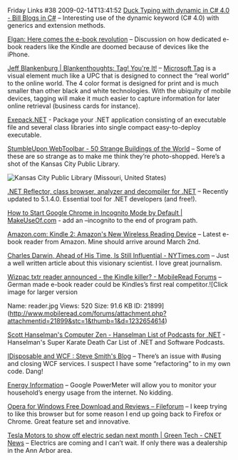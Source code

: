 Friday Links #38
2009-02-14T13:41:52
[Duck Typing with dynamic in C# 4.0 - Bill Blogs in C#](http://srtsolutions.com/blogs/billwagner/archive/2009/02/06/duck-typing-with-dynamic-in-c-4-0.aspx) – Interesting use of the dynamic keyword (C# 4.0) with generics and extension methods.

[Elgan: Here comes the e-book revolution](http://www.computerworld.com/action/article.do?command=viewArticleBasic&articleId=9127538) – Discussion on how dedicated e-book readers like the Kindle are doomed because of devices like the iPhone.

[Jeff Blankenburg | Blankenthoughts: Tag! You're It!](http://jeffblankenburg.com/2009/02/tag-youre-it-new-app-for-your-phone.aspx) – [Microsoft Tag](http://www.microsoft.com/tag) is a visual element much like a UPC that is designed to connect the “real world” to the online world. The 4 color format is designed for print and is much smaller than other black and white technologies. With the ubiquity of mobile devices, tagging will make it much easier to capture information for later online retrieval (business cards for instance).

[Exepack.NET](http://www.codeplex.com/exepack) - Package your .NET application consisting of an executable file and several class libraries into single compact easy-to-deploy executable.

[StumbleUpon WebToolbar - 50 Strange Buildings of the World](http://www.stumbleupon.com/toolbar/#url=http%2525253A//villageofjoy.com/50-strange-buildings-of-the-world/) – Some of these are so strange as to make me think they’re photo-shopped. Here’s a shot of the Kansas City Public Library.

![Kansas City Public Library (Missouri, United States)](http://lh5.ggpht.com/_dlkAw43cLC0/SRxCqSG_zCI/AAAAAAAAAdQ/X7Q7oXLeVAA/s800/06-kansascitypubliclibrary-thumb.jpg)

[.NET Reflector, class browser, analyzer and decompiler for .NET](http://www.red-gate.com/products/reflector/) – Recently updated to 5.1.4.0. Essential tool for .NET developers (and free!).

[How to Start Google Chrome in Incognito Mode by Default | MakeUseOf.com](http://www.makeuseof.com/tag/how-to-start-google-chrome-in-incognito-mode-by-default/) - add an –incognito to the end of program path.

[Amazon.com: Kindle 2: Amazon's New Wireless Reading Device](http://www.amazon.com/Kindle-Amazons-Wireless-Reading-Generation/dp/B00154JDAI/) – Latest e-book reader from Amazon. Mine should arrive around March 2nd.

[Charles Darwin, Ahead of His Time, Is Still Influential - NYTimes.com](http://www.nytimes.com/2009/02/10/science/10evolution.html?_r=1&ref=science) – Just a well written article about this visionary scientist. I love great journalism.

[Wizpac txtr reader announced - the Kindle killer? - MobileRead Forums](http://www.mobileread.com/forums/showthread.php?t=37013) – German made e-book reader could be Kindles’s first real competitor.![Click image for larger version

Name:	reader.jpg
Views:	520
Size:	91.6 KB
ID:	21899](http://www.mobileread.com/forums/attachment.php?attachmentid=21899&stc=1&thumb=1&d=1232654614)

[Scott Hanselman's Computer Zen - Hanselman List of Podcasts for .NET](http://www.hanselman.com/blog/HanselmanListOfPodcastsForNETProgrammers.aspx) - Hanselman's Super Karate Death Car List of .NET and Software Podcasts.

[IDisposable and WCF : Steve Smith's Blog](http://stevesmithblog.com/blog/idisposable-and-wcf/) – There’s an issue with #using and closing WCF services. I suspect I have some “refactoring” to in my own code. Dang!

[Energy Information](http://www.google.org/powermeter/index.html) – Google PowerMeter will allow you to monitor your household’s energy usage from the internet. No kidding.

[Opera for Windows Free Download and Reviews – Fileforum](http://fileforum.betanews.com/detail/Opera_for_Windows/945720329/1) – I keep trying to like this browser but for some reason I end up going back to Firefox or Chrome. Great feature set and innovative.

[Tesla Motors to show off electric sedan next month | Green Tech - CNET News](http://news.cnet.com/8301-11128_3-10161459-54.html?part=rss&subj=news&tag=2547-1_3-0-5) – Electrics are coming and I can’t wait. If only there was a dealership in the Ann Arbor area.
